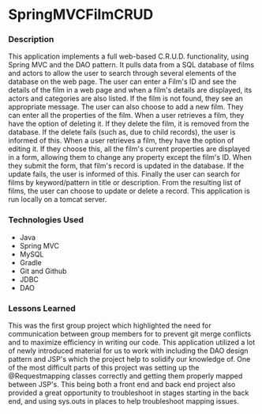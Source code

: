 # SpringMVCFilmCRUD
### Description

This application implements a full web-based C.R.U.D. functionality, using Spring MVC and the DAO pattern. It pulls data from a SQL database of films and actors to allow the user to search through several elements of the database on the web page. The user can enter a Film's ID and see the details of the film in a web page and when a film's details are displayed, its actors and categories are also listed. If the film is not found, they see an appropriate message. The user can also choose to add a new film. They can enter all the properties of the film. When a user retrieves a film, they have the option of deleting it. If they delete the film, it is removed from the database. If the delete fails (such as, due to child records), the user is informed of this. When a user retrieves a film, they have the option of editing it. If they choose this, all the film's current properties are displayed in a form, allowing them to change any property except the film's ID. When they submit the form, that film's record is updated in the database. If the update fails, the user is informed of this. Finally the user can search for films by keyword/pattern in title or description. From the resulting list of films, the user can choose to update or delete a record. This application is run locally on a tomcat server.



### Technologies Used
- Java
- Spring MVC
- MySQL
- Gradle
- Git and Github
- JDBC
- DAO


### Lessons Learned

This was the first group project which highlighted the need for communication between group members for to prevent git merge conflicts and to maximize efficiency in writing our code. This application utilized a lot of newly introduced material for us to work with including the DAO design pattern and JSP's which the project help to solidify our knowledge of. One of the most difficult parts of this project was setting up the @Requestmapping classes correctly and getting them properly mapped between JSP's. This being both a front end and back end project also provided a great opportunity to troubleshoot in stages starting in the back end, and using sys.outs in places to help troubleshoot mapping issues.